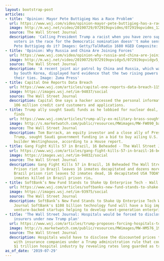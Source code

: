 ```yaml
---
layout: bootstrap-post
articles:
- title: 'Opinion: Mayor Pete Buttigieg Has a Race Problem'
  url: https://www.wsj.com/video/opinion-mayor-pete-buttigieg-has-a-race-problem/E89DB8C6-5A31-4A03-9531-3798009FBD86.html
  image: http://m.wsj.net/video/20190729/072919opvidms/072919opvidms_1280x720.jpg
  source: The Wall Street Journal
  description: 'Calling President Trump a racist when you have zero support from black
    voters in the race for the Democratic nomination doesn''t make sense. So why does
    Pete Buttigieg do it? Images: Getty/TalkRadio 1680 KGED Composite: Mark Kelly'
- title: 'Opinion: Why Russia and China Are Joining Forces'
  url: https://www.wsj.com/video/opinion-why-russia-and-china-are-joining-forces/D85E6E76-A22F-4F15-82C1-08B7A72F144C.html
  image: http://m.wsj.net/video/20190729/072919opvidgv5/072919opvidgv5_1280x720.jpg
  source: The Wall Street Journal
  description: 'A recent joint air patrol by China and Russia, which was contested
    by South Korea, displayed hard evidence that the two rising powers are strengthening
    their ties. Image: Zuma Press'
- title: Capital One Reports Data Breach
  url: https://www.wsj.com/articles/capital-one-reports-data-breach-11564443355
  image: https://images.wsj.net/im-94037/social
  source: The Wall Street Journal
  description: Capital One says a hacker accessed the personal information for approximately
    106 million credit card customers and applications.
- title: Trump ally sought Saudi funds as he lobbied for nuclear deal, House report
    finds
  url: https://www.wsj.com/articles/trump-ally-ex-military-brass-sought-saudi-funds-for-nuclear-plants-11564438415
  image: http://s.marketwatch.com/public/resources/MWimages/MW-FW090_barrac_ZG_20171011153950.jpg
  source: The Wall Street Journal
  description: Tom Barrack, an equity investor and a close ally of President Donald
    Trump, sought Saudi government funding in a bid to buy ailing U.S. nuclear reactor
    builder Westinghouse, according to a House report.
- title: Gang Fight Kills 57 in Brazil, 16 Beheaded - The Wall Street Journal
  url: https://www.wsj.com/articles/gang-fight-kills-57-in-brazil-16-beheaded-11564438997
  image: https://images.wsj.net/im-94032/social
  source: The Wall Street Journal
  description: Gang Fight Kills 57 in Brazil, 16 Beheaded The Wall Street Journal
    Prison riot in Brazil leaves 16 inmates decapitated and dozens more killed CNN
    Brazil prison riot leaves 52 inmates dead, 16 decapitated USA TODAY Fifty-two
    inmates killed in Brazil prison rio…
- title: SoftBank’s New Fund Stands to Shake Up Enterprise Tech - Wall Street Journal
  url: https://www.wsj.com/articles/softbanks-new-fund-stands-to-shake-up-enterprise-tech-11564436778
  image: https://images.wsj.net/im-93975/social
  source: The Wall Street Journal
  description: SoftBank’s New Fund Stands to Shake Up Enterprise Tech Wall Street
    Journal SoftBank's $108 billion technology fund will have a big impact on the
    venture-backed startups helping to develop next-generation enterprise technology,...
- title: 'The Wall Street Journal: Hospitals would be forced to disclose prices with
    insurers under new Trump plan'
  url: https://www.wsj.com/articles/trump-proposes-forcing-hospitals-to-disclose-discount-rates-negotiated-with-insurers-11564431303
  image: http://s.marketwatch.com/public/resources/MWimages/MW-HM576_19trum_ZG_20190701182438.jpg
  source: The Wall Street Journal
  description: Hospitals would have to disclose the discounted prices they negotiate
    with insurance companies under a Trump administration rule that could upend the
    $1 trillion hospital industry by revealing rates long guarded as trade secrets.
as_of_date: '2019-07-29'
---
```


